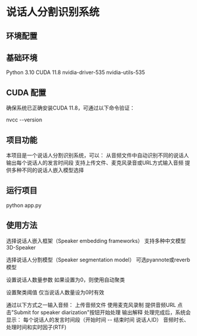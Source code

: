 # 说话人分割识别系统
## 环境配置
## 基础环境
Python 3.10
CUDA 11.8
nvidia-driver-535
nvidia-utils-535

## CUDA 配置
确保系统已正确安装CUDA 11.8，可通过以下命令验证：

nvcc --version

## 项目功能
本项目是一个说话人分割识别系统，可以：
从音频文件中自动识别不同的说话人
输出每个说话人的发言时间段
支持上传文件、麦克风录音或URL方式输入音频
提供多种不同的说话人嵌入模型选择


## 运行项目
python app.py

## 使用方法

选择说话人嵌入框架（Speaker embedding frameworks）
支持多种中文模型3D-Speaker

选择说话人分割模型（Speaker segmentation model）
可选pyannote或reverb模型

设置说话人数量参数
如果设置为0，则使用自动聚类

设置聚类阈值
仅当说话人数量设为0时有效


通过以下方式之一输入音频：
上传音频文件
使用麦克风录制
提供音频URL
点击"Submit for speaker diarization"按钮开始处理
输出解释
处理完成后，系统会显示：
每个说话人的发言时间段（开始时间 -- 结束时间 说话人ID）
音频时长、处理时间和实时因子(RTF)

